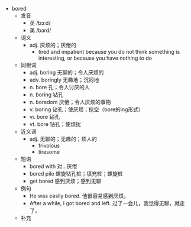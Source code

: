 - bored
  - 发音
    - 英 /bɔːd/
    - 美 /bɔrd/
  - 词义
    - adj. 厌烦的；厌倦的
      - tired and impatient because you do not think something is interesting, or because you have nothing to do
  - 同根词
    - adj. boring 无聊的；令人厌烦的
    - adv. boringly 无趣地；沉闷地
    - n. bore 孔；令人讨厌的人
    - n. boring 钻孔
    - n. boredom 厌倦；令人厌烦的事物
    - v. boring 钻孔；使厌烦；挖空（bore的ing形式）
    - vi. bore 钻孔
    - vt. bore 钻孔；使烦扰
  - 近义词
    - adj. 无聊的；无趣的；烦人的
      - frivolous
      - tiresome
  - 短语
    - bored with 对…厌倦
    - bored pile 螺旋钻孔桩；填充桩；螺旋桩
    - get bored 感到厌烦；感到无聊
  - 例句
    - He was easily bored. 他很容易感到厌烦。
    - After a while, I got bored and left. 过了一会儿，我觉得无聊，就走了。
  - 补充